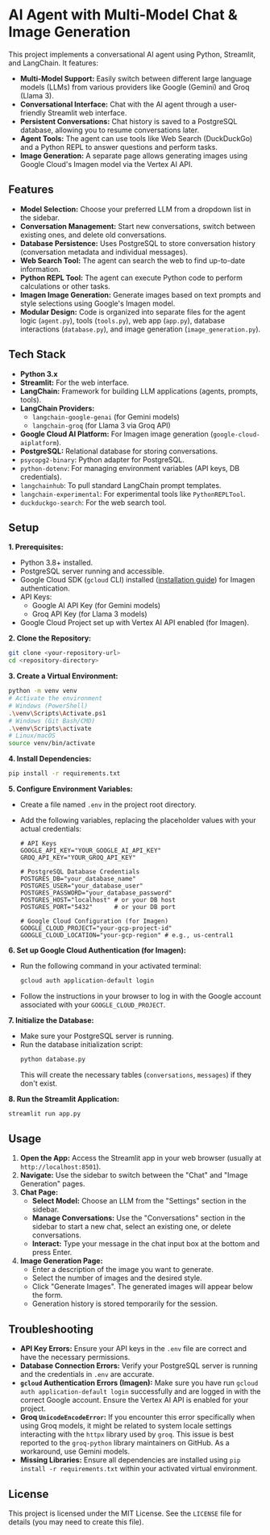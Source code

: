 # AI Agent with Multi-Model Chat & Image Generation

This project implements a conversational AI agent using Python, Streamlit, and LangChain. It features:

- **Multi-Model Support:** Easily switch between different large language models (LLMs) from various providers like Google (Gemini) and Groq (Llama 3).
- **Conversational Interface:** Chat with the AI agent through a user-friendly Streamlit web interface.
- **Persistent Conversations:** Chat history is saved to a PostgreSQL database, allowing you to resume conversations later.
- **Agent Tools:** The agent can use tools like Web Search (DuckDuckGo) and a Python REPL to answer questions and perform tasks.
- **Image Generation:** A separate page allows generating images using Google Cloud's Imagen model via the Vertex AI API.

## Features

- **Model Selection:** Choose your preferred LLM from a dropdown list in the sidebar.
- **Conversation Management:** Start new conversations, switch between existing ones, and delete old conversations.
- **Database Persistence:** Uses PostgreSQL to store conversation history (conversation metadata and individual messages).
- **Web Search Tool:** The agent can search the web to find up-to-date information.
- **Python REPL Tool:** The agent can execute Python code to perform calculations or other tasks.
- **Imagen Image Generation:** Generate images based on text prompts and style selections using Google's Imagen model.
- **Modular Design:** Code is organized into separate files for the agent logic (`agent.py`), tools (`tools.py`), web app (`app.py`), database interactions (`database.py`), and image generation (`image_generation.py`).

## Tech Stack

- **Python 3.x**
- **Streamlit:** For the web interface.
- **LangChain:** Framework for building LLM applications (agents, prompts, tools).
- **LangChain Providers:**
  - `langchain-google-genai` (for Gemini models)
  - `langchain-groq` (for Llama 3 via Groq API)
- **Google Cloud AI Platform:** For Imagen image generation (`google-cloud-aiplatform`).
- **PostgreSQL:** Relational database for storing conversations.
- `psycopg2-binary`: Python adapter for PostgreSQL.
- `python-dotenv`: For managing environment variables (API keys, DB credentials).
- `langchainhub`: To pull standard LangChain prompt templates.
- `langchain-experimental`: For experimental tools like `PythonREPLTool`.
- `duckduckgo-search`: For the web search tool.

## Setup

**1. Prerequisites:**

- Python 3.8+ installed.
- PostgreSQL server running and accessible.
- Google Cloud SDK (`gcloud` CLI) installed ([installation guide](https://cloud.google.com/sdk/docs/install)) for Imagen authentication.
- API Keys:
  - Google AI API Key (for Gemini models)
  - Groq API Key (for Llama 3 models)
- Google Cloud Project set up with Vertex AI API enabled (for Imagen).

**2. Clone the Repository:**

```bash
git clone <your-repository-url>
cd <repository-directory>
```

**3. Create a Virtual Environment:**

```bash
python -m venv venv
# Activate the environment
# Windows (PowerShell)
.\venv\Scripts\Activate.ps1
# Windows (Git Bash/CMD)
.\venv\Scripts\activate
# Linux/macOS
source venv/bin/activate
```

**4. Install Dependencies:**

```bash
pip install -r requirements.txt
```

**5. Configure Environment Variables:**

- Create a file named `.env` in the project root directory.
- Add the following variables, replacing the placeholder values with your actual credentials:

  ```dotenv
  # API Keys
  GOOGLE_API_KEY="YOUR_GOOGLE_AI_API_KEY"
  GROQ_API_KEY="YOUR_GROQ_API_KEY"

  # PostgreSQL Database Credentials
  POSTGRES_DB="your_database_name"
  POSTGRES_USER="your_database_user"
  POSTGRES_PASSWORD="your_database_password"
  POSTGRES_HOST="localhost" # or your DB host
  POSTGRES_PORT="5432"      # or your DB port

  # Google Cloud Configuration (for Imagen)
  GOOGLE_CLOUD_PROJECT="your-gcp-project-id"
  GOOGLE_CLOUD_LOCATION="your-gcp-region" # e.g., us-central1
  ```

**6. Set up Google Cloud Authentication (for Imagen):**

- Run the following command in your activated terminal:
  ```bash
  gcloud auth application-default login
  ```
- Follow the instructions in your browser to log in with the Google account associated with your `GOOGLE_CLOUD_PROJECT`.

**7. Initialize the Database:**

- Make sure your PostgreSQL server is running.
- Run the database initialization script:
  ```bash
  python database.py
  ```
  This will create the necessary tables (`conversations`, `messages`) if they don't exist.

**8. Run the Streamlit Application:**

```bash
streamlit run app.py
```

## Usage

1.  **Open the App:** Access the Streamlit app in your web browser (usually at `http://localhost:8501`).
2.  **Navigate:** Use the sidebar to switch between the "Chat" and "Image Generation" pages.
3.  **Chat Page:**
    - **Select Model:** Choose an LLM from the "Settings" section in the sidebar.
    - **Manage Conversations:** Use the "Conversations" section in the sidebar to start a new chat, select an existing one, or delete conversations.
    - **Interact:** Type your message in the chat input box at the bottom and press Enter.
4.  **Image Generation Page:**
    - Enter a description of the image you want to generate.
    - Select the number of images and the desired style.
    - Click "Generate Images". The generated images will appear below the form.
    - Generation history is stored temporarily for the session.

## Troubleshooting

- **API Key Errors:** Ensure your API keys in the `.env` file are correct and have the necessary permissions.
- **Database Connection Errors:** Verify your PostgreSQL server is running and the credentials in `.env` are accurate.
- **`gcloud` Authentication Errors (Imagen):** Make sure you have run `gcloud auth application-default login` successfully and are logged in with the correct Google account. Ensure the Vertex AI API is enabled for your project.
- **Groq `UnicodeEncodeError`:** If you encounter this error specifically when using Groq models, it might be related to system locale settings interacting with the `httpx` library used by `groq`. This issue is best reported to the `groq-python` library maintainers on GitHub. As a workaround, use Gemini models.
- **Missing Libraries:** Ensure all dependencies are installed using `pip install -r requirements.txt` within your activated virtual environment.

## License

This project is licensed under the MIT License. See the `LICENSE` file for details (you may need to create this file).
